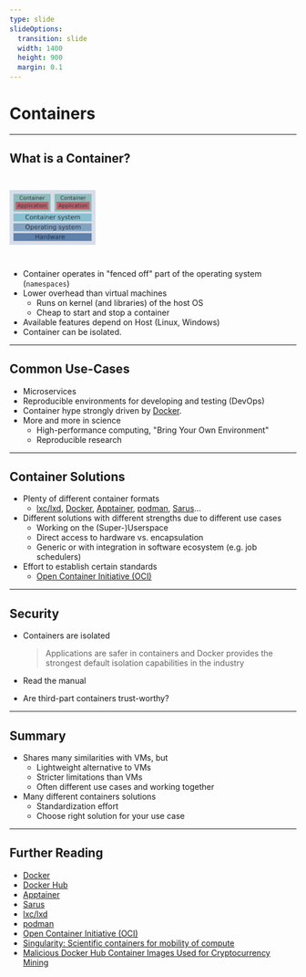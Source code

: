 ```yaml
---
type: slide
slideOptions:
  transition: slide
  width: 1400
  height: 900
  margin: 0.1
---
```


<style>
  .reveal strong {
  font-weight: bold;
      color: orange;
  }
  .reveal p {
      text-align: left;
  }
  .reveal section h1 {
      color: orange;
  }
  .reveal section h2 {
      color: orange;
  }
</style>

# Containers

---

## What is a Container?

<img src="https://raw.githubusercontent.com/Simulation-Software-Engineering/Lecture-Material/main/02_virtualization_and_containers/figs/container-sketch.png" width=30%; style="margin-left:auto; margin-right:auto; padding-top: 25px; padding-bottom: 25px">

- Container operates in "fenced off" part of the operating system (`namespaces`)
- Lower overhead than virtual machines
    - Runs on kernel (and libraries) of the host OS
    - Cheap to start and stop a container
- Available features depend on Host (Linux, Windows)
- Container can be isolated.

---

## Common Use-Cases

- Microservices
- Reproducible environments for developing and testing (DevOps)
- Container hype strongly driven by [Docker](https://www.docker.com/).
- More and more in science
    - High-performance computing, "Bring Your Own Environment"
    - Reproducible research

---

## Container Solutions

- Plenty of different container formats
    - [lxc/lxd](https://linuxcontainers.org/), [Docker](https://www.docker.com/), [Apptainer](https://apptainer.org/), [podman](https://podman.io/), [Sarus](https://user.cscs.ch/tools/containers/sarus/)...
- Different solutions with different strengths due to different use cases
    - Working on the (Super-)Userspace
    - Direct access to hardware vs. encapsulation
    - Generic or with integration in software ecosystem (e.g. job schedulers)
- Effort to establish certain standards
    - [Open Container Initiative (OCI)](https://opencontainers.org/)

---

## Security

- Containers are isolated

    > Applications are safer in containers and Docker provides the strongest default isolation capabilities in the industry

- Read the manual
- Are third-part containers trust-worthy?

---

## Summary

- Shares many similarities with VMs, but
    - Lightweight alternative to VMs
    - Stricter limitations than VMs
    - Often different use cases and working together
- Many different containers solutions
    - Standardization effort
    - Choose right solution for your use case

---

## Further Reading

- [Docker](https://www.docker.com/)
- [Docker Hub](https://hub.docker.com/)
- [Apptainer](https://apptainer.org/)
- [Sarus](https://user.cscs.ch/tools/containers/sarus/)
- [lxc/lxd](https://linuxcontainers.org/)
- [podman](https://podman.io/)
- [Open Container Initiative (OCI)](https://opencontainers.org/)
- [Singularity: Scientific containers for mobility of compute](https://doi.org/10.1371/journal.pone.0177459)
- [Malicious Docker Hub Container Images Used for Cryptocurrency Mining](https://www.trendmicro.com/vinfo/fr/security/news/virtualization-and-cloud/malicious-docker-hub-container-images-cryptocurrency-mining)
